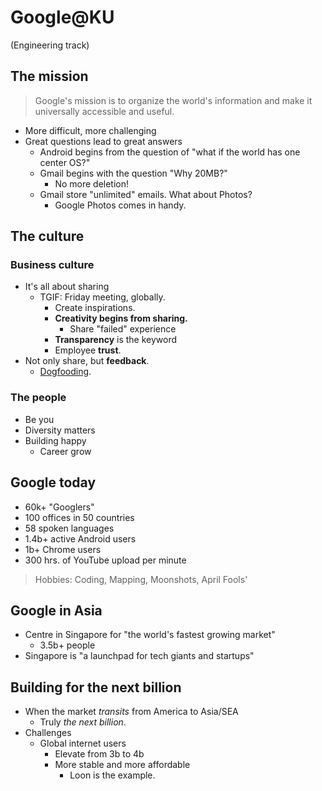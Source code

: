 # Google@KU
(Engineering track)

## The mission

> Google's mission is to organize the world's information and make it universally accessible and useful.

* More difficult, more challenging
* Great questions lead to great answers
  * Android begins from the question of "what if the world has one center OS?"
  * Gmail begins with the question "Why 20MB?"
    * No more deletion!
  * Gmail store "unlimited" emails. What about Photos?
    * Google Photos comes in handy.

## The culture

### Business culture
* It's all about sharing
  * TGIF: Friday meeting, globally.
    * Create inspirations.
    * __Creativity begins from sharing.__
      * Share "failed" experience
    * __Transparency__ is the keyword
    * Employee __trust__.
* Not only share, but __feedback__.
  * [Dogfooding](https://en.wikipedia.org/wiki/Eating_your_own_dog_food).

### The people
* Be you
* Diversity matters
* Building happy
  * Career grow

## Google today
* 60k+ "Googlers"
* 100 offices in 50 countries
* 58 spoken languages
* 1.4b+ active Android users
* 1b+ Chrome users
* 300 hrs. of YouTube upload per minute

> Hobbies: Coding, Mapping, Moonshots, April Fools'

## Google in Asia
* Centre in Singapore for "the world's fastest growing market"
  * 3.5b+ people
* Singapore is "a launchpad for tech giants and startups"

## Building for the next billion
* When the market *transits* from America to Asia/SEA
  * Truly *the next billion*.
* Challenges
  * Global internet users
    * Elevate from 3b to 4b
    * More stable and more affordable
      * Loon is the example.
